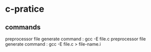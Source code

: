 # c-pratice


## commands

preprocessor file generate command : gcc -E file.c 
preprocessor file generate command : gcc -E file.c > file-name.i